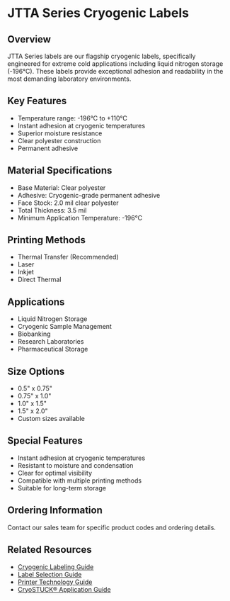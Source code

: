 # JTTA Series Cryogenic Labels

## Overview
JTTA Series labels are our flagship cryogenic labels, specifically engineered for extreme cold applications including liquid nitrogen storage (-196°C). These labels provide exceptional adhesion and readability in the most demanding laboratory environments.

## Key Features
- Temperature range: -196°C to +110°C
- Instant adhesion at cryogenic temperatures
- Superior moisture resistance
- Clear polyester construction
- Permanent adhesive

## Material Specifications
- Base Material: Clear polyester
- Adhesive: Cryogenic-grade permanent adhesive
- Face Stock: 2.0 mil clear polyester
- Total Thickness: 3.5 mil
- Minimum Application Temperature: -196°C

## Printing Methods
- Thermal Transfer (Recommended)
- Laser
- Inkjet
- Direct Thermal

## Applications
- Liquid Nitrogen Storage
- Cryogenic Sample Management
- Biobanking
- Research Laboratories
- Pharmaceutical Storage

## Size Options
- 0.5" x 0.75"
- 0.75" x 1.0"
- 1.0" x 1.5"
- 1.5" x 2.0"
- Custom sizes available

## Special Features
- Instant adhesion at cryogenic temperatures
- Resistant to moisture and condensation
- Clear for optimal visibility
- Compatible with multiple printing methods
- Suitable for long-term storage

## Ordering Information
Contact our sales team for specific product codes and ordering details.

## Related Resources
- [Cryogenic Labeling Guide](../Guides/cryogenic-application.md)
- [Label Selection Guide](../Guides/label-selection-guide.md)
- [Printer Technology Guide](../Resources/printer-guide.md)
- [CryoSTUCK® Application Guide](../Guides/cryostuck-application.md) 